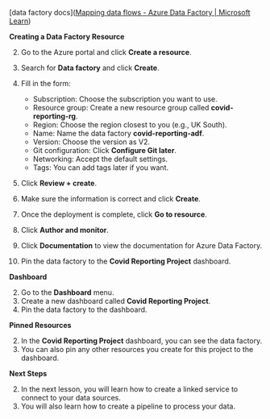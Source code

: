[data factory docs]([Mapping data flows - Azure Data Factory | Microsoft Learn](https://learn.microsoft.com/en-us/azure/data-factory/concepts-data-flow-overview#available-regions))

**Creating a Data Factory Resource**

2. Go to the Azure portal and click **Create a resource**.
4. Search for **Data factory** and click **Create**.
6. Fill in the form:
    
    - Subscription: Choose the subscription you want to use.
    - Resource group: Create a new resource group called **covid-reporting-rg**.
    - Region: Choose the region closest to you (e.g., UK South).
    - Name: Name the data factory **covid-reporting-adf**.
    - Version: Choose the version as V2.
    - Git configuration: Click **Configure Git later**.
    - Networking: Accept the default settings.
    - Tags: You can add tags later if you want.
    
8. Click **Review + create**.
10. Make sure the information is correct and click **Create**.
12. Once the deployment is complete, click **Go to resource**.
14. Click **Author and monitor**.
16. Click **Documentation** to view the documentation for Azure Data Factory.
18. Pin the data factory to the **Covid Reporting Project** dashboard.

**Dashboard**

2. Go to the **Dashboard** menu.
4. Create a new dashboard called **Covid Reporting Project**.
6. Pin the data factory to the dashboard.

**Pinned Resources**

2. In the **Covid Reporting Project** dashboard, you can see the data factory.
4. You can also pin any other resources you create for this project to the dashboard.

**Next Steps**

2. In the next lesson, you will learn how to create a linked service to connect to your data sources.
4. You will also learn how to create a pipeline to process your data.